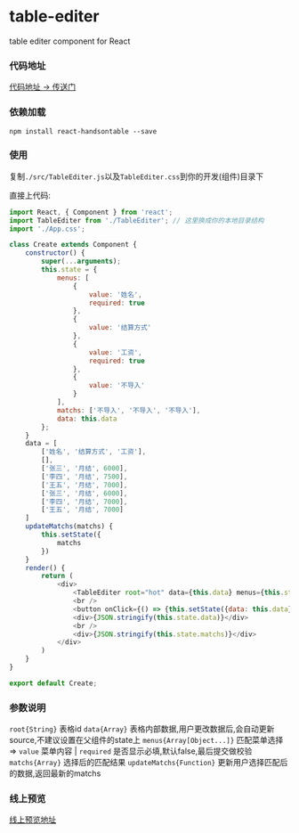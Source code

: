 # table-editer
table editer component for React

### 代码地址

[代码地址 -> 传送门](https://github.com/hexson/table-editer)

### 依赖加载

```shell
npm install react-handsontable --save
```

### 使用

复制`./src/TableEditer.js`以及`TableEditer.css`到你的开发(组件)目录下

直接上代码:

```javascript
import React, { Component } from 'react';
import TableEditer from './TableEditer'; // 这里换成你的本地目录结构
import './App.css';

class Create extends Component {
    constructor() {
        super(...arguments);
        this.state = {
            menus: [
                {
                    value: '姓名',
                    required: true
                },
                {
                    value: '结算方式'
                },
                {
                    value: '工资',
                    required: true
                },
                {
                    value: '不导入'
                }
            ],
            matchs: ['不导入', '不导入', '不导入'],
            data: this.data
        };
    }
    data = [
        ['姓名', '结算方式', '工资'],
        [],
        ['张三', '月结', 6000],
        ['李四', '月结', 7500],
        ['王五', '月结', 7000],
        ['张三', '月结', 6000],
        ['李四', '月结', 7000],
        ['王五', '月结', 7000]
    ]
    updateMatchs(matchs) {
        this.setState({
            matchs
        })
    }
    render() {
        return (
            <div>
                <TableEditer root="hot" data={this.data} menus={this.state.menus} matchs={this.state.matchs} updateMatchs={this.updateMatchs.bind(this)} />
                <br />
                <button onClick={() => {this.setState({data: this.data})}}>显示更改后的表格数据</button>
                <div>{JSON.stringify(this.state.data)}</div>
                <br />
                <div>{JSON.stringify(this.state.matchs)}</div>
            </div>
        )
    }
}

export default Create;
```

### 参数说明

`root{String}` 表格id
`data{Array}` 表格内部数据,用户更改数据后,会自动更新source,不建议设置在父组件的state上
`menus{Array[Object...]}` 匹配菜单选择 => `value` 菜单内容 | `required` 是否显示必填,默认false,最后提交做校验
`matchs{Array}` 选择后的匹配结果
`updateMatchs{Function}` 更新用户选择匹配后的数据,返回最新的matchs

### 线上预览

[线上预览地址](https://hexson.github.io/table-editer/build)
